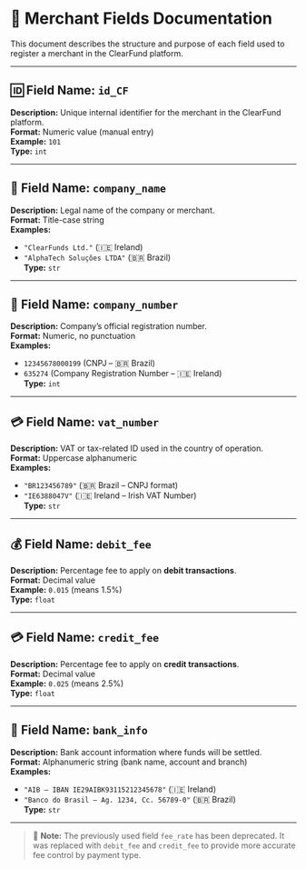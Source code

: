 # 📄 Merchant Fields Documentation

This document describes the structure and purpose of each field used to register a merchant in the ClearFund platform.

---

## 🆔 Field Name: `id_CF`
**Description:** Unique internal identifier for the merchant in the ClearFund platform.  
**Format:** Numeric value (manual entry)  
**Example:** `101`  
**Type:** `int`

---

## 🏢 Field Name: `company_name`
**Description:** Legal name of the company or merchant.  
**Format:** Title-case string  
**Examples:**
- `"ClearFunds Ltd."` (🇮🇪 Ireland)
- `"AlphaTech Soluções LTDA"` (🇧🇷 Brazil)  
  **Type:** `str`

---

## 🧾 Field Name: `company_number`
**Description:** Company’s official registration number.  
**Format:** Numeric, no punctuation  
**Examples:**
- `12345678000199` (CNPJ – 🇧🇷 Brazil)
- `635274` (Company Registration Number – 🇮🇪 Ireland)  
  **Type:** `int`

---

## 💳 Field Name: `vat_number`
**Description:** VAT or tax-related ID used in the country of operation.  
**Format:** Uppercase alphanumeric  
**Examples:**
- `"BR123456789"` (🇧🇷 Brazil – CNPJ format)
- `"IE6388047V"` (🇮🇪 Ireland – Irish VAT Number)  
  **Type:** `str`

---

## 💰 Field Name: `debit_fee`
**Description:** Percentage fee to apply on **debit transactions**.  
**Format:** Decimal value  
**Example:** `0.015` (means 1.5%)  
**Type:** `float`

---

## 💳 Field Name: `credit_fee`
**Description:** Percentage fee to apply on **credit transactions**.  
**Format:** Decimal value  
**Example:** `0.025` (means 2.5%)  
**Type:** `float`

---

## 🏦 Field Name: `bank_info`
**Description:** Bank account information where funds will be settled.  
**Format:** Alphanumeric string (bank name, account and branch)  
**Examples:**
- `"AIB – IBAN IE29AIBK93115212345678"` (🇮🇪 Ireland)
- `"Banco do Brasil – Ag. 1234, Cc. 56789-0"` (🇧🇷 Brazil)  
  **Type:** `str`

---

> 🛑 **Note:** The previously used field `fee_rate` has been deprecated. It was replaced with `debit_fee` and `credit_fee` to provide more accurate fee control by payment type.
